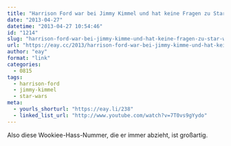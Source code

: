 ```yaml
---
title: "Harrison Ford war bei Jimmy Kimmel und hat keine Fragen zu Star Wars beantwortet"
date: "2013-04-27"
datetime: "2013-04-27 10:54:46"
id: "1214"
slug: "harrison-ford-war-bei-jimmy-kimme-und-hat-keine-fragen-zu-star-wars-beantwortet"
url: "https://eay.cc/2013/harrison-ford-war-bei-jimmy-kimme-und-hat-keine-fragen-zu-star-wars-beantwortet/"
author: "eay"
format: "link"
categories:
  - 0815
tags:
  - harrison-ford
  - jimmy-kimmel
  - star-wars
meta:
  - yourls_shorturl: "https://eay.li/238"
  - linked_list_url: "http://www.youtube.com/watch?v=7T0vs9gYydo"
---
```


Also diese Wookiee-Hass-Nummer, die er immer abzieht, ist großartig.
